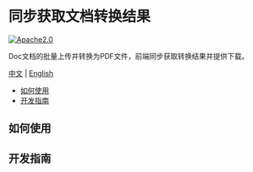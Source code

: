 # 同步获取文档转换结果 

[![Apache2.0](https://img.shields.io/badge/license-Apache2.0-orange.svg?style=flat)]( http://www.apache.org/licenses/)

Doc文档的批量上传并转换为PDF文件，前端同步获取转换结果并提供下载。 

[中文](https://github.com/liumapp/synchronizing-doc-convert-results/blob/master/README_CN.md) | [English](https://github.com/liumapp/simple-sdk-example/blob/master/README.md)

* [如何使用](#如何使用)
* [开发指南](#开发指南)

## 如何使用



## 开发指南



